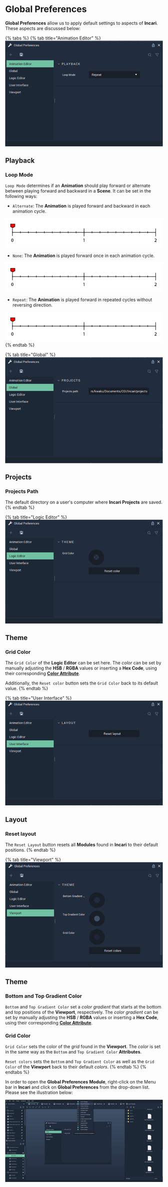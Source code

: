 # Global Preferences

**Global Preferences** allow us to apply default settings to aspects of **Incari**. These aspects are discussed below:

{% tabs %}
{% tab title="Animation Editor" %}
![](../.gitbook/assets/animation-editor.PNG)

## Playback

### Loop Mode

`Loop Mode` determines if an **Animation** should play forward or alternate between playing forward and backward in a **Scene**. It can be set in the following ways:

* `Alternate`: The **Animation** is played forward and backward in each animation cycle.

![](../.gitbook/assets/interpolation-mode-alternate.gif)

* `None`: The **Animation** is played forward once in each animation cycle.

![](../.gitbook/assets/interpolation-mode-once.gif)

* `Repeat`: The **Animation** is played forward in repeated cycles without reversing direction.

![](../.gitbook/assets/interpolation-mode-repeat.gif)
{% endtab %}

{% tab title="Global" %}
![](../.gitbook/assets/global.PNG)

## Projects

### Projects Path

The default directory on a user's computer where **Incari Projects** are saved.
{% endtab %}

{% tab title="Logic Editor" %}
![](../.gitbook/assets/logic-editor.PNG)

## Theme

### Grid Color

The `Grid Color` of the **Logic Editor** can be set here. The _color_ can be set by manually adjusting the **HSB** / **RGBA** values or inserting a **Hex Code**, using their corresponding [**Color Attribute**](../getting-started/attributes/attribute-types/color-attribute.md).

Additionally, the `Reset color` button sets the `Grid Color` back to its default value.
{% endtab %}

{% tab title="User Interface" %}
![](../.gitbook/assets/user-interface.PNG)

## Layout

### Reset layout

The `Reset Layout` button resets all **Modules** found in **Incari** to their default positions.
{% endtab %}

{% tab title="Viewport" %}
![](../.gitbook/assets/viewport.PNG)

## Theme

### Bottom and Top Gradient Color

`Bottom` and `Top Gradient Color` set a _color gradient_ that starts at the bottom and top positions of the **Viewport**, respectively. The _color gradient_ can be set by manually adjusting the **HSB** / **RGBA** values or inserting a **Hex Code**, using their corresponding [**Color Attribute**](../getting-started/attributes/attribute-types/color-attribute.md).

### Grid Color

`Grid Color` sets the color of the _grid_ found in the **Viewport**. The _color_ is set in the same way as the `Bottom` and `Top Gradient Color` **Attributes**.

`Reset colors` sets the `Bottom` and `Top Gradient Color` as well as the `Grid Color` of the **Viewport** back to their default _colors_.
{% endtab %}
{% endtabs %}

In order to open the **Global Preferences** **Module**, right-click on the Menu bar in **Incari** and click on **Global Preferences** from the drop-down list. Please see the illustration below:

![](../.gitbook/assets/open-global-preferences.PNG)

